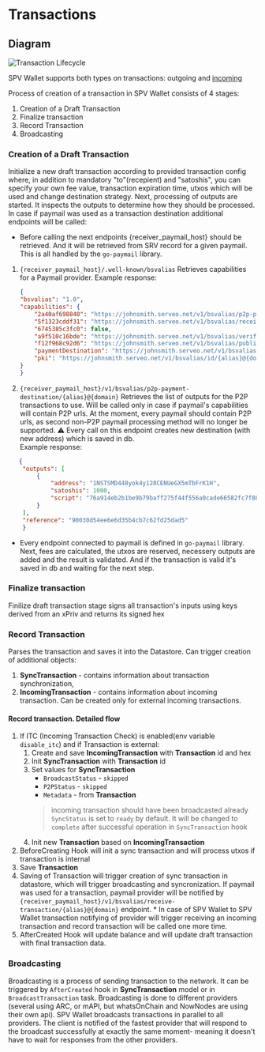 # Transactions

## Diagram

![Transaction Lifecycle](transaction_lifecycle.png "transaction_lifecycle")

SPV Wallet supports both types on transactions: outgoing and [incoming](incoming_transaction.md)

Process of creation of a transaction in SPV Wallet consists of 4 stages:

1. Creation of a Draft Transaction
2. Finalize transaction
3. Record Transaction
4. Broadcasting

### Creation of a Draft Transaction

Initialize a new draft transaction according to provided transaction config where, in addition to mandatory "to"(recepient) and "satoshis", you can specify your own fee value, transaction expiration time, utxos which will be used and change destination strategy.
Next, processing of outputs are started. It inspects the outputs to determine how they should be processed. In case if paymail was used as a transaction destination additional endpoints will be called:

* Before calling the next endpoints {receiver_paymail_host} should be retrieved. And it will be retrieved from SRV record for a given paymail. This is all handled by the `go-paymail` library.

1. `{receiver_paymail_host}/.well-known/bsvalias`
   Retrieves capabilities for a Paymail provider.
   Example response:

    ```json
   {
    "bsvalias": "1.0",
    "capabilities": {
        "2a40af698840": "https://johnsmith.serveo.net/v1/bsvalias/p2p-payment-destination/{alias}@{domain.tld}",
        "5f1323cddf31": "https://johnsmith.serveo.net/v1/bsvalias/receive-transaction/{alias}@{domain.tld}",
        "6745385c3fc0": false,
        "a9f510c16bde": "https://johnsmith.serveo.net/v1/bsvalias/verify-pubkey/{alias}@{domain.tld}/{pubkey}",
        "f12f968c92d6": "https://johnsmith.serveo.net/v1/bsvalias/public-profile/{alias}@{domain.tld}",
        "paymentDestination": "https://johnsmith.serveo.net/v1/bsvalias/address/{alias}@{domain.tld}",
        "pki": "https://johnsmith.serveo.net/v1/bsvalias/id/{alias}@{domain.tld}"
    }
    }
   ```

2. `{receiver_paymail_host}/v1/bsvalias/p2p-payment-destination/{alias}@{domain}`
   Retrieves the list of outputs for the P2P transactions to use. Will be called only in case if paymail's capabilities will contain P2P urls. At the moment, every paymail should contain P2P urls, as second non-P2P paymail processing method will no longer be supported.
   ⚠️ Every call on this endpoint creates new destination (with new address) which is saved in db.\
   Example response:

```json
   {
    "outputs": [
        {
            "address": "1NSTSMD448yok4y128CENUeGX5mTbFrK1H",
            "satoshis": 1000,
            "script": "76a914eb2b1be9b79baff275f44f556a0cade66582fc7f88ac"
        }
    ],
    "reference": "90030d54ee6e6d35b4cb7c62fd25dad5"
    }
   ```

* Every endpoint connected to paymail is defined in `go-paymail` library.
Next, fees are calculated, the utxos are reserved, necessery outputs are added and the result is validated.
And if the transaction is valid it's saved in db and waiting for the next step. 

### Finalize transaction

Finilize draft transaction stage signs all transaction's inputs using keys derived from an xPriv and returns its signed hex

### Record Transaction

Parses the transaction and saves it into the Datastore. Can trigger creation of additional objects:

1. **SyncTransaction** - contains information about transaction synchronization,
2. **IncomingTransaction** - contains information about incoming transaction. Can be created only for external incoming transactions.

#### Record transaction. Detailed flow

1. If ITC (Incoming Transaction Check) is enabled(env variable `disable_itc`) and if Transaction is external:
     1. Create and save **IncomingTransaction** with **Transaction** id and hex
     2. Init **SyncTransaction** with **Transaction** id
     3. Set values for **SyncTransaction**
        * `BroadcastStatus` - `skipped`
        * `P2PStatus` - `skipped`
        * `Metadata` - from **Transaction**
        >  incoming transaction should have been broadcasted already\
        `SyncStatus` is set to `ready` by default. It will be changed to `complete` after successful operation in `SyncTransaction` hook
     4. Init new **Transaction** based on **IncomingTransaction**
2. BeforeCreating Hook will init a sync transaction and will process utxos if transaction is internal
3. Save **Transaction**
4. Saving of Transaction will trigger creation of sync transaction in datastore, which will trigger broadcasting and syncronization. If paymail was used for a transaction, paymail provider will be notified by `{receiver_paymail_host}/v1/bsvalias/receive-transaction/{alias}@{domain}` endpoint. * In case of SPV Wallet to SPV Wallet transaction notifying of provider will trigger receiving an incoming transaction and record transaction will be called one more time.
5. AfterCreated Hook will update balance and will update draft transaction with final transaction data.

### Broadcasting

Broadcasting is a process of sending transaction to the network. It can be triggered by `AfterCreated` hook in **SyncTransaction** model or in `BroadcastTransaction` task.
Broadcasting is done to different providers (several using ARC, or mAPI, but whatsOnChain and NowNodes are using their own api). SPV Wallet broadcasts transactions in parallel to all providers.
The client is notified of the fastest provider that will respond to the broadcast successfully at exactly the same moment- meaning it doesn't have to wait for responses from the other providers.
